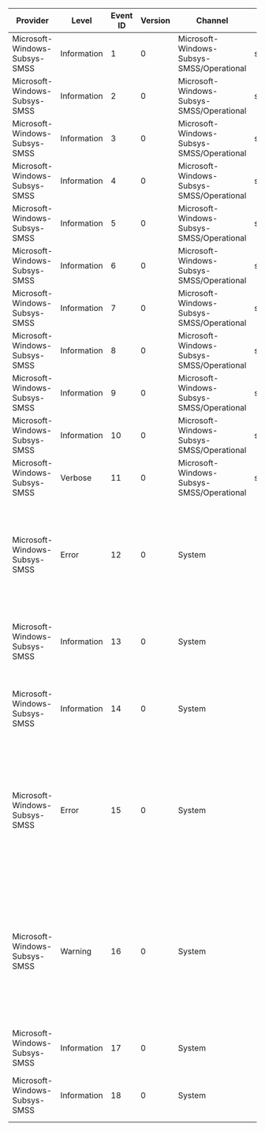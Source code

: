 Provider                       |  Level        |  Event ID  |  Version  |  Channel                                    |  Task                     |  Opcode  |  Keyword           |  Message
-------------------------------|---------------|------------|-----------|---------------------------------------------|---------------------------|----------|--------------------|------------------------------------------------------------------------------------------------------------------------------------------------------------------------------------------------------------------
Microsoft-Windows-Subsys-SMSS  |  Information  |  1         |  0        |  Microsoft-Windows-Subsys-SMSS/Operational  |  smss:ExecuteImage        |  Start   |  smss:Diagnostics  |
Microsoft-Windows-Subsys-SMSS  |  Information  |  2         |  0        |  Microsoft-Windows-Subsys-SMSS/Operational  |  smss:ExecuteImage        |  Stop    |  smss:Diagnostics  |
Microsoft-Windows-Subsys-SMSS  |  Information  |  3         |  0        |  Microsoft-Windows-Subsys-SMSS/Operational  |  smss:InitializeRegistry  |  Start   |  smss:Diagnostics  |
Microsoft-Windows-Subsys-SMSS  |  Information  |  4         |  0        |  Microsoft-Windows-Subsys-SMSS/Operational  |  smss:InitializeRegistry  |  Stop    |  smss:Diagnostics  |
Microsoft-Windows-Subsys-SMSS  |  Information  |  5         |  0        |  Microsoft-Windows-Subsys-SMSS/Operational  |  smss:SetupExecuteList    |  Start   |  smss:Diagnostics  |
Microsoft-Windows-Subsys-SMSS  |  Information  |  6         |  0        |  Microsoft-Windows-Subsys-SMSS/Operational  |  smss:SetupExecuteList    |  Stop    |  smss:Diagnostics  |
Microsoft-Windows-Subsys-SMSS  |  Information  |  7         |  0        |  Microsoft-Windows-Subsys-SMSS/Operational  |  smss:BootExecuteList     |  Start   |  smss:Diagnostics  |
Microsoft-Windows-Subsys-SMSS  |  Information  |  8         |  0        |  Microsoft-Windows-Subsys-SMSS/Operational  |  smss:BootExecuteList     |  Stop    |  smss:Diagnostics  |
Microsoft-Windows-Subsys-SMSS  |  Information  |  9         |  0        |  Microsoft-Windows-Subsys-SMSS/Operational  |  smss:ProcessFileRenames  |  Start   |  smss:Diagnostics  |
Microsoft-Windows-Subsys-SMSS  |  Information  |  10        |  0        |  Microsoft-Windows-Subsys-SMSS/Operational  |  smss:ProcessFileRenames  |  Stop    |  smss:Diagnostics  |
Microsoft-Windows-Subsys-SMSS  |  Verbose      |  11        |  0        |  Microsoft-Windows-Subsys-SMSS/Operational  |  smss:FileRename          |          |  smss:Diagnostics  |
Microsoft-Windows-Subsys-SMSS  |  Error        |  12        |  0        |  System                                     |                           |          |                    |  The crash dump file could not be created due to a lack of free space on the destination drive. Increasing the amount of free space on the destination drive may help prevent this error.
Microsoft-Windows-Subsys-SMSS  |  Information  |  13        |  0        |  System                                     |                           |          |                    |  A run level switch from the {CurrentRunLevel} level to the {TargetRunLevel} level has started.
Microsoft-Windows-Subsys-SMSS  |  Information  |  14        |  0        |  System                                     |                           |          |                    |  A run level switch from the {CurrentRunLevel} level to the {TargetRunLevel} level has ended successfully.
Microsoft-Windows-Subsys-SMSS  |  Error        |  15        |  0        |  System                                     |                           |          |                    |  A run level switch from the {CurrentRunLevel} level to the {TargetRunLevel} level was failed by {AgentName} with the following error: {Error}For more details, please refer to events logged by this agent.
Microsoft-Windows-Subsys-SMSS  |  Warning      |  16        |  0        |  System                                     |                           |          |                    |  A run level switch from the {CurrentRunLevel} level to the {TargetRunLevel} level was succeeded by {AgentName} with the following warning: {Error}For more details, please refer to events logged by this agent.
Microsoft-Windows-Subsys-SMSS  |  Information  |  17        |  0        |  System                                     |                           |          |                    |  A platform binary was successfully executed.
Microsoft-Windows-Subsys-SMSS  |  Information  |  18        |  0        |  System                                     |                           |          |                    |  An attempt to execute a platform binary failed with error code {Status}.